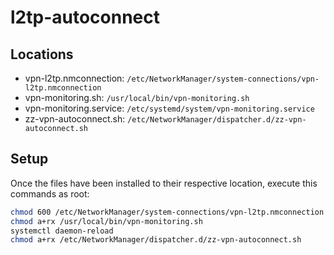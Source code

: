 # l2tp-autoconnect

## Locations

- vpn-l2tp.nmconnection: `/etc/NetworkManager/system-connections/vpn-l2tp.nmconnection`
- vpn-monitoring.sh: `/usr/local/bin/vpn-monitoring.sh`
- vpn-monitoring.service: `/etc/systemd/system/vpn-monitoring.service`
- zz-vpn-autoconnect.sh: `/etc/NetworkManager/dispatcher.d/zz-vpn-autoconnect.sh`

## Setup

Once the files have been installed to their respective location, execute this commands as root:

```sh
chmod 600 /etc/NetworkManager/system-connections/vpn-l2tp.nmconnection
chmod a+rx /usr/local/bin/vpn-monitoring.sh
systemctl daemon-reload
chmod a+rx /etc/NetworkManager/dispatcher.d/zz-vpn-autoconnect.sh
```
